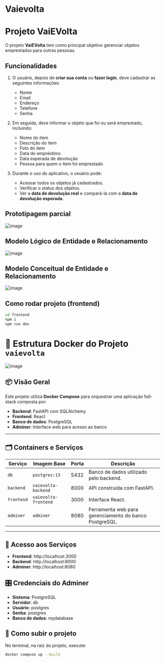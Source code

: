 # Vaievolta

# Projeto VaiEVolta

O projeto **VaiEVolta** tem como principal objetivo gerenciar objetos emprestados para outras pessoas.

## Funcionalidades

1. O usuário, depois de **criar sua conta** ou **fazer login**, deve cadastrar as seguintes informações:
    - Nome
    - Email
    - Endereço
    - Telefone
    - Senha

2. Em seguida, deve informar o objeto que foi ou será emprestado, incluindo:
    - Nome do item
    - Descrição do item
    - Foto do item
    - Data do empréstimo
    - Data esperada de devolução
    - Pessoa para quem o item foi emprestado

3. Durante o uso do aplicativo, o usuário pode:
    - Acessar todos os objetos já cadastrados.
    - Verificar o status dos objetos.
    - Ver a **data de devolução real** e compará-la com a **data de devolução esperada**.
  
## Prototipagem parcial

![image](https://github.com/user-attachments/assets/6dbaf732-42c7-4a9f-9780-a45d6e25f4f3)

## Modelo Lógico de Entidade e Relacionamento

![image](https://github.com/user-attachments/assets/f89fb779-8d9f-490a-91d3-7bff843345a2)

## Modelo Conceitual de Entidade e Relacionamento

![image](https://github.com/user-attachments/assets/7cd8452e-2b8a-4470-8ab7-ad2b946ae9e4)

## Como rodar projeto (frontend)

```bash
cd frontend
npm i
npm run dev
```

# 🐳 Estrutura Docker do Projeto `vaievolta`

![image](https://github.com/user-attachments/assets/94499324-eeff-486b-aa5f-91c2ba39acc6)

## 📦 Visão Geral

Este projeto utiliza **Docker Compose** para orquestrar uma aplicação full-stack composta por:

- **Backend**: FastAPI com SQLAlchemy
- **Frontend**: React
- **Banco de dados**: PostgreSQL
- **Adminer**: Interface web para acesso ao banco

---

## 🗂️ Containers e Serviços

| Serviço    | Imagem Base        | Porta | Descrição                                                                 |
|------------|--------------------|-------|--------------------------------------------------------------------------|
| `db`       | `postgres:13`      | 5432  | Banco de dados utilizado pelo backend.                                   |
| `backend`  | `vaievolta-backend`| 8000  | API construída com FastAPI.                                              |
| `frontend` | `vaievolta-frontend`| 3000 | Interface React.                                                         |
| `adminer`  | `adminer`          | 8080  | Ferramenta web para gerenciamento do banco PostgreSQL.                   |

---

## 🔗 Acesso aos Serviços

- **Frontend**: http://localhost:3000
- **Backend**: http://localhost:8000
- **Adminer**: http://localhost:8080

## 🎛️ Credenciais do Adminer

- **Sistema**: PostgreSQL
- **Servidor**: db
- **Usuário**: postgres
- **Senha**: postgres
- **Banco de dados**: mydatabase

## 🚀 Como subir o projeto

No terminal, na raiz do projeto, execute:

```bash
docker compose up --build
```
